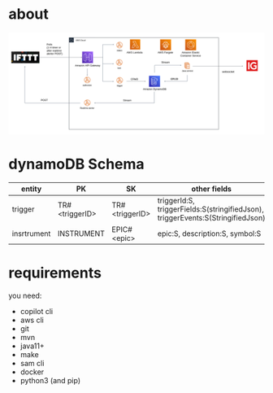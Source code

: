 
# about
![architecture](./doc/architecture.png)
# dynamoDB Schema
| entity | PK | SK | other fields
|---|---|---|---
|trigger|TR#\<triggerID\>|TR#\<triggerID\>|triggerId:S, triggerFields:S(stringifiedJson), triggerEvents:S(StringifiedJson)
|insrtrument|INSTRUMENT|EPIC#\<epic\>|epic:S, description:S, symbol:S

# requirements
you need:
- copilot cli
- aws cli
- git
- mvn
- java11+
- make
- sam cli
- docker
- python3 (and pip)
